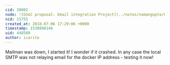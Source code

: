 ```yaml
---
cid: 20002
node: ![GSoC proposal: Email integration Project](../notes/namangupta/02-17-2018/gsoc-proposal)
nid: 15755
created_at: 2018-07-06 17:29:06 +0000
timestamp: 1530898146
uid: 448589
author: icarito
---
```


Mailman was down, I started it! I wonder if it crashed. In any case the local SMTP was not relaying email for the docker IP address - testing it now!